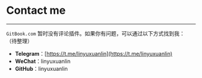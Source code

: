 # Contact me

---

`GitBook.com` 暂时没有评论插件。如果你有问题，可以通过以下方式找到我：
（待整理）

* **Telegram**：[https://t.me/linyuxuanlin](https://t.me/linyuxuanlin)
* **WeChat**：linyuxuanlin
* **GitHub**：linyuxuanlin

<script src="//unpkg.com/docsify/lib/plugins/gitalk.min.js"></script>
  <script src="//unpkg.com/gitalk/dist/gitalk.min.js"></script>
  <script>
    var gitalk = new Gitalk({
      clientID: '2960d6ef467f80981889',
      clientSecret: '8e93ccc8a3328012e76b2c191d87e8ef2322b013',
      repo: 'Wiki-comment',
      owner: 'linyuxuanlin',
      admin: ['linyuxuanlin'],
      // facebook-like distraction free mode
      distractionFreeMode: true,
      id: "Introduction"


    })
  </script>